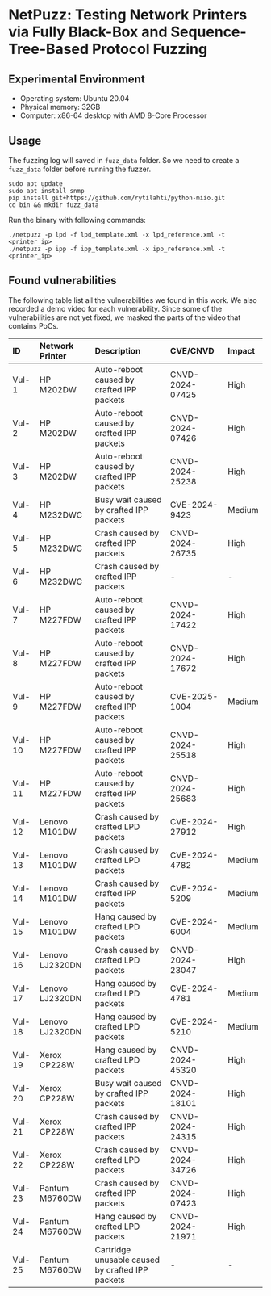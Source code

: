 # NetPuzz: Testing Network Printers via Fully Black-Box and Sequence-Tree-Based Protocol Fuzzing

## Experimental Environment

- Operating system: Ubuntu 20.04
- Physical memory: 32GB
- Computer: x86-64 desktop with AMD 8-Core Processor

## Usage

The fuzzing log will saved in `fuzz_data` folder. So we need to create a `fuzz_data` folder before running the fuzzer.

```shell
sudo apt update
sudo apt install snmp
pip install git+https://github.com/rytilahti/python-miio.git
cd bin && mkdir fuzz_data
```

Run the binary with following commands:

```shell
./netpuzz -p lpd -f lpd_template.xml -x lpd_reference.xml -t <printer_ip>
./netpuzz -p ipp -f ipp_template.xml -x ipp_reference.xml -t <printer_ip>
```

## Found vulnerabilities

The following table list all the vulnerabilities we found in this work. We also recorded a demo video for each vulnerability. Since some of the vulnerabilities are not yet fixed, we masked the parts of the video that contains PoCs.

| ID | Network Printer | Description | CVE/CNVD | Impact |
| :-- | :------------- | :---------- | :------- | :----- |
| Vul-1 | HP M202DW | Auto-reboot caused by crafted IPP packets | CNVD-2024-07425 | High |
| Vul-2 | HP M202DW | Auto-reboot caused by crafted IPP packets | CNVD-2024-07426 | High | 
| Vul-3 | HP M202DW | Auto-reboot caused by crafted IPP packets | CNVD-2024-25238 | High | 
| Vul-4 | HP M232DWC | Busy wait caused by crafted IPP packets | CVE-2024-9423 | Medium | 
| Vul-5 | HP M232DWC | Crash caused by crafted IPP packets | CNVD-2024-26735 | High | 
| Vul-6 | HP M232DWC | Crash caused by crafted IPP packets | - | - |
| Vul-7 | HP M227FDW | Auto-reboot caused by crafted IPP packets | CNVD-2024-17422 | High | 
| Vul-8 | HP M227FDW | Auto-reboot caused by crafted IPP packets | CNVD-2024-17672 | High | 
| Vul-9 | HP M227FDW | Auto-reboot caused by crafted IPP packets | CVE-2025-1004 | Medium | 
| Vul-10 | HP M227FDW | Auto-reboot caused by crafted IPP packets | CNVD-2024-25518 | High | 
| Vul-11 | HP M227FDW | Auto-reboot caused by crafted IPP packets | CNVD-2024-25683 | High | 
| Vul-12 | Lenovo M101DW | Crash caused by crafted LPD packets | CVE-2024-27912 | High | 
| Vul-13 | Lenovo M101DW | Crash caused by crafted LPD packets | CVE-2024-4782 | Medium |
| Vul-14 | Lenovo M101DW | Crash caused by crafted IPP packets | CVE-2024-5209 | Medium |
| Vul-15 | Lenovo M101DW | Hang caused by crafted LPD packets | CVE-2024-6004 | Medium |
| Vul-16 | Lenovo LJ2320DN | Crash caused by crafted LPD packets | CNVD-2024-23047 | High | 
| Vul-17 | Lenovo LJ2320DN | Hang caused by crafted LPD packets | CVE-2024-4781 | Medium |
| Vul-18 | Lenovo LJ2320DN | Hang caused by crafted LPD packets | CVE-2024-5210 | Medium |
| Vul-19 | Xerox CP228W | Hang caused by crafted LPD packets | CNVD-2024-45320 | High | 
| Vul-20 | Xerox CP228W | Busy wait caused by crafted IPP packets | CNVD-2024-18101 | High | 
| Vul-21 | Xerox CP228W | Crash caused by crafted IPP packets | CNVD-2024-24315 | High | 
| Vul-22 | Xerox CP228W | Crash caused by crafted LPD packets | CNVD-2024-34726 | High | 
| Vul-23 | Pantum M6760DW | Crash caused by crafted IPP packets | CNVD-2024-07423 | High | 
| Vul-24 | Pantum M6760DW | Hang caused by crafted LPD packets | CNVD-2024-21971 | High | 
| Vul-25 | Pantum M6760DW | Cartridge unusable caused by crafted IPP packets | - | - |
